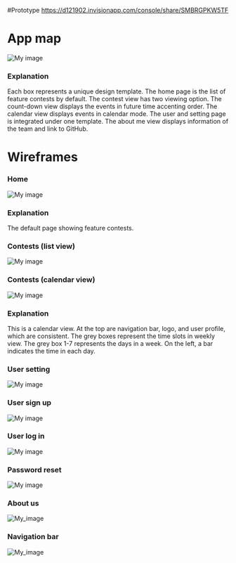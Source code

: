 #Prototype
https://d121902.invisionapp.com/console/share/SMBRGPKW5TF

# App map
![My image](./ux-design/app-map/app-map.png)

### Explanation
Each box represents a unique design template. The home page is the list of feature contests by default. The contest view has two viewing option. The count-down view displays the events in future time accenting order. The calendar view displays events in calendar mode. The user and setting page is integrated under one template. The about me view displays information of the team and link to GitHub.

# Wireframes

### Home
![My image](./ux-design/wireframe/Wireframe-Home.png)
### Explanation
The default page showing feature contests.

### Contests (list view)
![My image](./ux-design/wireframe/Wireframe-List.png)

### Contests (calendar view)
![My image](./ux-design/wireframe/Wireframe-Calendar.png)
### Explanation
This is a calendar view. At the top are navigation bar, logo, and user profile, which are consistent. The grey boxes represent the time slots in weekly view. The grey box 1-7 represents the days in a week. On the left, a bar indicates the time in each day. 

### User setting
![My image](./ux-design/wireframe/Wireframe-User-Settings.png)

### User sign up
![My image](./ux-design/wireframe/Wireframe-Signup.png)

### User log in
![My image](./ux-design/wireframe/Wireframe-Login.png)

### Password reset
![My image](./ux-design/wireframe/Wireframe-Forget-Pswd.png)

### About us
![My_image](./ux-design/wireframe/Wireframe-About-Us.png)

### Navigation bar
![My_image](./ux-design/wireframe/Wireframe-NavBar.png)